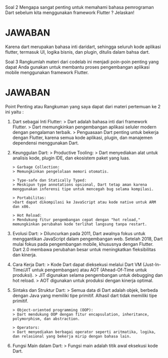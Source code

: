 Soal 2
Mengapa sangat penting untuk memahami bahasa pemrograman Dart sebelum kita menggunakan framework Flutter ? Jelaskan!
# JAWABAN
Karena dart merupakan bahasa inti daridart, sehingga seluruh kode aplikasi flutter, termasuk UI, logika bisnis, dan plugin, ditulis dalam bahsa dart.

Soal 3
Rangkumlah materi dari codelab ini menjadi poin-poin penting yang dapat Anda gunakan untuk membantu proses pengembangan aplikasi mobile menggunakan framework Flutter.
# JAWABAN
Point Penting atau Rangkuman yang saya dapat dari materi pertemuan ke 2 ini yaitu :

1. Dart sebagai Inti Flutter:
       > Dart adalah bahasa inti dari framework Flutter.
       > Dart memungkinkan pengembangan aplikasi seluler modern dengan pengalaman terbaik.
       > Penguasaan Dart penting untuk bekerja dengan Flutter, karena semua kode aplikasi, plugin, dan manajemen dependensi menggunakan Dart.
2. Keunggulan Dart:
       > Productive Tooling: 
       > Dart menyediakan alat untuk analisis kode, plugin IDE, dan ekosistem paket yang luas.

       > Garbage Collection: 
       > Memungkinkan pengelolaan memori otomatis.

       > Type-safe dan Statically Typed: 
       > Meskipun type annotations opsional, Dart tetap aman karena menggunakan inferensi tipe untuk mencegah bug selama kompilasi.

       > Portabilitas: 
       >Dart dapat dikompilasi ke JavaScript atau kode native untuk ARM dan x86.

       > Hot Reload: 
       > Mendukung fitur pengembangan cepat dengan "hot reload," memungkinkan perubahan kode terlihat langsung tanpa restart.
3. Evolusi Dart:
       > Diluncurkan pada 2011, Dart awalnya fokus untuk menggantikan JavaScript dalam pengembangan web. Setelah 2018, Dart mulai fokus pada pengembangan mobile, khususnya dengan Flutter. Dart 2.0 membawa perubahan besar untuk meningkatkan fleksibilitas dan kinerja.
4. Cara Kerja Dart:
       > Kode Dart dapat dieksekusi melalui Dart VM (Just-In-Time/JIT untuk pengembangan) atau AOT (Ahead-Of-Time untuk produksi).
       > JIT digunakan selama pengembangan untuk debugging dan hot reload.
       > AOT digunakan untuk produksi dengan kinerja optimal.
5. Sintaks dan Struktur Dart:
       > Semua data di Dart adalah objek, berbeda dengan Java yang memiliki tipe primitif. Alhasil dart tidak memiliki tipe primitif.

       > Object-oriented programming (OOP): 
       > Dart mendukung OOP dengan fitur encapsulation, inheritance, polymorphism, dan abstraction.

       > Operators: 
       > Dart menyediakan berbagai operator seperti aritmatika, logika, dan relasional yang bekerja mirip dengan bahasa lain.
6. Fungsi Main dalam Dart:
       > Fungsi main adalah titik awal eksekusi kode Dart.